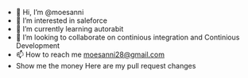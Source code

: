 - 👋 Hi, I’m @moesanni
- 👀 I’m interested in saleforce
- 🌱 I’m currently learning autorabit
- 💞️ I’m looking to collaborate on continious integration and Continious Development
- 📫 How to reach me moesanni28@gmail.com
- Show me the money 
Here are my pull request changes
<!---
moesanni/moesanni is a ✨ special ✨ repository because its `README.md` (this file) appears on your GitHub profile.
You can click the Preview link to take a look at your changes.
--->
